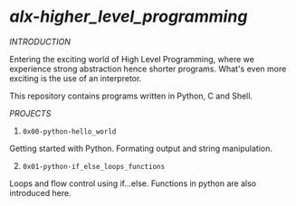 # *alx-higher_level_programming*

*INTRODUCTION*

Entering the exciting world of High Level Programming, where we experience strong
 abstraction hence shorter programs. What's even more exciting is the use of an
 interpretor.

 This repository contains programs written in Python, C and Shell.

*PROJECTS*

1. ``` 0x00-python-hello_world ```

Getting started with Python. Formating output and string manipulation.

2. ``` 0x01-python-if_else_loops_functions ```

Loops and flow control using if...else. Functions in python are also introduced here.


